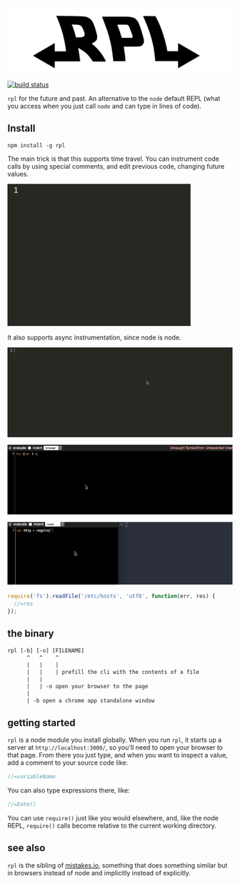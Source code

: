 ![rpl](images/logo.png)

[![build status](https://secure.travis-ci.org/tmcw/rpl.png)](http://travis-ci.org/tmcw/rpl)

`rpl` for the future and past. An alternative to the `node` default
REPL (what you access when you just call `node` and can type in lines of code).

## Install

    npm install -g rpl

The main trick is that this supports time travel. You can instrument code
calls by using special comments, and edit previous code, changing future values.

![](images/apples.gif)

It also supports async instrumentation, since node is node.

![](images/fs.gif)

![](images/sin.gif)

![](images/magic2.gif)

```js
require('fs').readFile('/etc/hosts', 'utf8', function(err, res) {
  //=res
});
```

## the binary

```
rpl [-b] [-o] [FILENAME]
      ^   ^    ^
      |   |    |
      |   |    | prefill the cli with the contents of a file
      |   |
      |   | -o open your browser to the page
      |
      | -b open a chrome app standalone window
```

## getting started

`rpl` is a node module you install globally. When you run `rpl`, it starts
up a server at `http://localhost:3000/`, so you'll need to open your browser
to that page. From there you just type, and when you want to inspect a value,
add a comment to your source code like:

```js
//=variableName
```

You can also type expressions there, like:

```js
//=Date()
```

You can use `require()` just like you would elsewhere, and, like the node
REPL, `require()` calls become relative to the current working directory.

## see also

`rpl` is the sibling of [mistakes.io](http://mistakes.io/), something
that does something similar but in browsers instead of node and implicitly
instead of explicitly.
